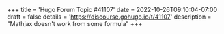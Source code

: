 +++
title = 'Hugo Forum Topic #41107'
date = 2022-10-26T09:10:04-07:00
draft = false
details = 'https://discourse.gohugo.io/t/41107'
description = "Mathjax doesn't work from some formula"
+++
